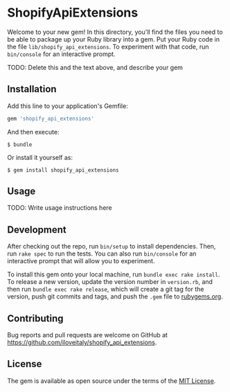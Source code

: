 # ShopifyApiExtensions

Welcome to your new gem! In this directory, you'll find the files you need to be able to package up your Ruby library into a gem. Put your Ruby code in the file `lib/shopify_api_extensions`. To experiment with that code, run `bin/console` for an interactive prompt.

TODO: Delete this and the text above, and describe your gem

## Installation

Add this line to your application's Gemfile:

```ruby
gem 'shopify_api_extensions'
```

And then execute:

    $ bundle

Or install it yourself as:

    $ gem install shopify_api_extensions

## Usage

TODO: Write usage instructions here

## Development

After checking out the repo, run `bin/setup` to install dependencies. Then, run `rake spec` to run the tests. You can also run `bin/console` for an interactive prompt that will allow you to experiment.

To install this gem onto your local machine, run `bundle exec rake install`. To release a new version, update the version number in `version.rb`, and then run `bundle exec rake release`, which will create a git tag for the version, push git commits and tags, and push the `.gem` file to [rubygems.org](https://rubygems.org).

## Contributing

Bug reports and pull requests are welcome on GitHub at https://github.com/iloveitaly/shopify_api_extensions.


## License

The gem is available as open source under the terms of the [MIT License](http://opensource.org/licenses/MIT).

